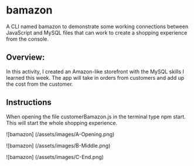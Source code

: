 # bamazon
A CLI named bamazon to demonstrate some working connections between JavaScript and MySQL files that can work to create a shopping experience from the console.

## Overview:
In this activity, I created an Amazon-like storefront with the MySQL skills I learned this week. The app will take in orders from customers and add up the cost from the customer.

## Instructions 
When opening the file customerBamazon.js in the terminal type npm start.  This will start the whole shopping experience.

![bamazon] (/assets/images/A-Opening.png)

![bamazon] (/assets/images/B-Middle.png)

![bamazon] (/assets/images/C-End.png)
